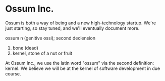 # Ossum Inc.

Ossum is both a way of being and a new high-technology startup. 
We're just starting, so stay tuned, and we'll eventually document more.

ossum n (genitive ossi); second declension
1. bone (dead)
2. kernel, stone of a nut or fruit

At Ossum Inc., we use the latin word "ossum" via the second definition: kernel. 
We believe we will be at the kernel of software development in due course.
